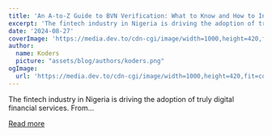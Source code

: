 ```yaml
---
title: 'An A-to-Z Guide to BVN Verification: What to Know and How to Integrate'
excerpt: 'The fintech industry in Nigeria is driving the adoption of truly digital financial services. From...'
date: '2024-08-27'
coverImage: 'https://media.dev.to/cdn-cgi/image/width=1000,height=420,fit=cover,gravity=auto,format=auto/https%3A%2F%2Fdev-to-uploads.s3.amazonaws.com%2Fuploads%2Farticles%2F72r2m56ldt2wd4endigq.PNG'
author:
  name: Koders
  picture: "assets/blog/authors/koders.png"
ogImage:
  url: 'https://media.dev.to/cdn-cgi/image/width=1000,height=420,fit=cover,gravity=auto,format=auto/https%3A%2F%2Fdev-to-uploads.s3.amazonaws.com%2Fuploads%2Farticles%2F72r2m56ldt2wd4endigq.PNG'
---
```


The fintech industry in Nigeria is driving the adoption of truly digital financial services. From...

[Read more](https://dev.to/flutterwaveeng/an-a-to-z-guide-to-bvn-verification-what-to-know-and-how-to-integrate-2op5)
